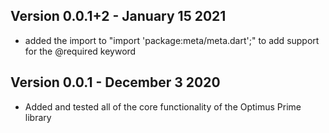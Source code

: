 ## Version 0.0.1+2 - January 15 2021
* added the import to "import 'package:meta/meta.dart';" to add support for the @required keyword
## Version 0.0.1 - December 3 2020

* Added and tested all of the core functionality of the Optimus Prime library
